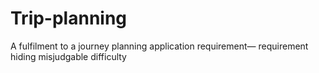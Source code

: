 # Trip-planning
A fulfilment to a journey planning application requirement— requirement hiding misjudgable difficulty
